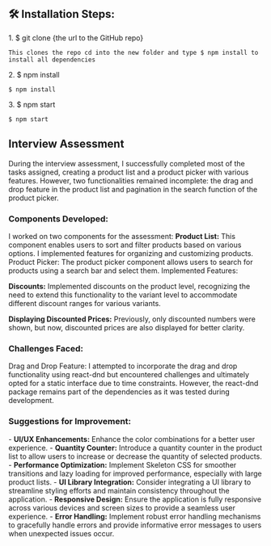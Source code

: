 <h2>🛠️ Installation Steps:</h2>

<p>1. $ git clone {the url to the GitHub repo}</p>

```
This clones the repo cd into the new folder and type $ npm install to install all dependencies
```

<p>2. $ npm install</p>

```
$ npm install
```

<p>3. $ npm start</p>

```
$ npm start
```

<h2>Interview Assessment</h2>
During the interview assessment, I successfully completed most of the tasks assigned, creating a product list and a product picker with various features. However, two functionalities remained incomplete: the drag and drop feature in the product list and pagination in the search function of the product picker.

<h3>Components Developed:</h3>
I worked on two components for the assessment:
<b>Product List:</b> This component enables users to sort and filter products based on various options. I implemented features for organizing and customizing products.
Product Picker: The product picker component allows users to search for products using a search bar and select them.
Implemented Features:

<b>Discounts:</b> Implemented discounts on the product level, recognizing the need to extend this functionality to the variant level to accommodate different discount ranges for various variants.

<b>Displaying Discounted Prices:</b> Previously, only discounted numbers were shown, but now, discounted prices are also displayed for better clarity.

<h3>Challenges Faced:</h3>
Drag and Drop Feature: I attempted to incorporate the drag and drop functionality using react-dnd but encountered challenges and ultimately opted for a static interface due to time constraints. However, the react-dnd package remains part of the dependencies as it was tested during development.

<h3>Suggestions for Improvement:</h3>
- <b>UI/UX Enhancements:</b> Enhance the color combinations for a better user experience.
- <b>Quantity Counter:</b> Introduce a quantity counter in the product list to allow users to increase or decrease the quantity of selected products.
- <b>Performance Optimization:</b> Implement Skeleton CSS for smoother transitions and lazy loading for improved performance, especially with large product lists.
- <b>UI Library Integration:</b> Consider integrating a UI library to streamline styling efforts and maintain consistency throughout the application. 
- <b>Responsive Design:</b> Ensure the application is fully responsive across various devices and screen sizes to provide a seamless user experience.
- <b>Error Handling:</b> Implement robust error handling mechanisms to gracefully handle errors and provide informative error messages to users when unexpected issues occur.
